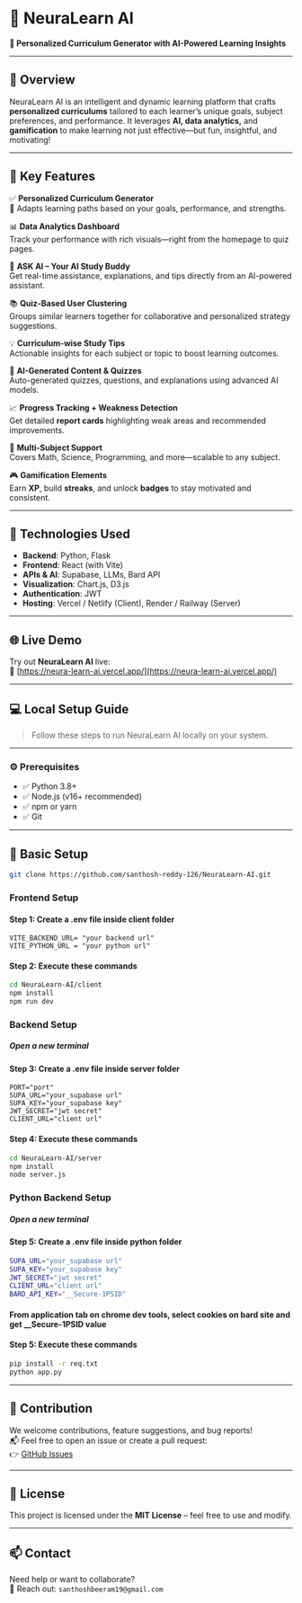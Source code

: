 
# 🚀 NeuraLearn AI

**🌟 Personalized Curriculum Generator with AI-Powered Learning Insights**

---

## 📘 Overview

NeuraLearn AI is an intelligent and dynamic learning platform that crafts **personalized curriculums** tailored to each learner’s unique goals, subject preferences, and performance. It leverages **AI, data analytics,** and **gamification** to make learning not just effective—but fun, insightful, and motivating!

---

## 🔑 Key Features

✅ **Personalized Curriculum Generator**  
🎯 Adapts learning paths based on your goals, performance, and strengths.

📊 **Data Analytics Dashboard**  
Track your performance with rich visuals—right from the homepage to quiz pages.

🤖 **ASK AI – Your AI Study Buddy**  
Get real-time assistance, explanations, and tips directly from an AI-powered assistant.

📚 **Quiz-Based User Clustering**  
Groups similar learners together for collaborative and personalized strategy suggestions.

💡 **Curriculum-wise Study Tips**  
Actionable insights for each subject or topic to boost learning outcomes.

🧠 **AI-Generated Content & Quizzes**  
Auto-generated quizzes, questions, and explanations using advanced AI models.

📈 **Progress Tracking + Weakness Detection**  
Get detailed **report cards** highlighting weak areas and recommended improvements.

📘 **Multi-Subject Support**  
Covers Math, Science, Programming, and more—scalable to any subject.

🎮 **Gamification Elements**  
Earn **XP**, build **streaks**, and unlock **badges** to stay motivated and consistent.

---

## 🧠 Technologies Used

- **Backend**: Python, Flask  
- **Frontend**: React (with Vite)  
- **APIs & AI**: Supabase, LLMs, Bard API  
- **Visualization**: Chart.js, D3.js  
- **Authentication**: JWT  
- **Hosting**: Vercel / Netlify (Client), Render / Railway (Server)

---
## 🌐 Live Demo

Try out **NeuraLearn AI** live:  
🔗 [https://neura-learn-ai.vercel.app/](https://neura-learn-ai.vercel.app/)

---

## 💻 Local Setup Guide

> Follow these steps to run NeuraLearn AI locally on your system.

---

### ⚙️ Prerequisites

- ✅ Python 3.8+  
- ✅ Node.js (v16+ recommended)  
- ✅ npm or yarn  
- ✅ Git  

---

## 🔧 Basic Setup


```bash
git clone https://github.com/santhosh-reddy-126/NeuraLearn-AI.git
```

### Frontend Setup
#### Step 1: Create a .env file inside client folder
```bard
VITE_BACKEND_URL= "your backend url"
VITE_PYTHON_URL = "your python url"
```

#### Step 2: Execute these commands
``` bash
cd NeuraLearn-AI/client
npm install
npm run dev

```


### Backend Setup
##### Open a new terminal
#### Step 3: Create a .env file inside server folder
```bard
PORT="port"
SUPA_URL="your_supabase url"
SUPA_KEY="your_supabase key"
JWT_SECRET="jwt secret"
CLIENT_URL="client url"
```

#### Step 4: Execute these commands
``` bash
cd NeuraLearn-AI/server
npm install
node server.js
```


### Python Backend Setup
##### Open a new terminal
#### Step 5: Create a .env file inside python folder

```bash
SUPA_URL="your_supabase url"
SUPA_KEY="your_supabase key"
JWT_SECRET="jwt secret"
CLIENT_URL="client url"
BARD_API_KEY="__Secure-1PSID" 
```

#### From application tab on chrome dev tools, select cookies on bard site and get __Secure-1PSID value

#### Step 5: Execute these commands
``` bash
pip install -r req.txt
python app.py
```


---

## 🙌 Contribution

We welcome contributions, feature suggestions, and bug reports!  
📬 Feel free to open an issue or create a pull request:  
👉 [GitHub Issues](https://github.com/santhosh-reddy-126/NeuraLearn-AI/issues)

---

## 📝 License

This project is licensed under the **MIT License** – feel free to use and modify.

---

## 📫 Contact

Need help or want to collaborate?  
📧 Reach out: `santhoshbeeram19@gmail.com`






